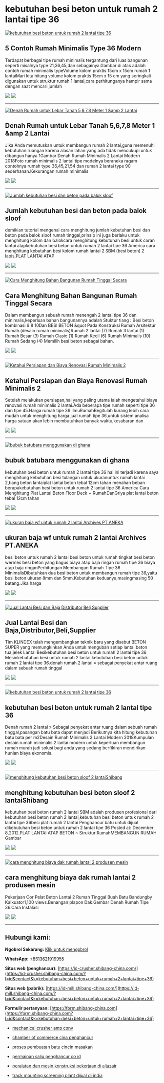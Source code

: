 # kebutuhan besi beton untuk rumah 2 lantai tipe 36

<a href="https://swt.shibang-china.com/?l=id&img&k=kebutuhan+besi+beton+untuk+rumah+2+lantai+tipe+36" target="_blank">![kebutuhan besi beton untuk rumah 2 lantai tipe 36](http://static.shibang-china.com/all-800x300/376.jpg)</a>

## 5 Contoh Rumah Minimalis Type 36 Modern
Terdapat berbagai tipe rumah minimalis tergantung dari luas bangunan seperti misalnya type 21,36,45,dan sebagainya.Gambar di atas adalah contoh rumah minimalis typeVolume kolom praktis 15cm x 15cm rumah 1 lantaiMari kita hitung volume kolom praktis 15cm x 15 cm yang seringkali digunakan untuk struktur rumah 1 lantai,cara perhitunganya hampir sama dengan saat mencari jumlah


<a href="https://whatsapp.shibangsoft.com/WhatsApp.php" target="_blank" title="WhatsApp">![](http://static.shibang-china.com/icon/whatsapp.png)</a> <a href="https://swt.shibang-china.com/?l=id&icon&k=kebutuhan+besi+beton+untuk+rumah+2+lantai+tipe+36" target="_blank">![](http://static.shibang-china.com/icon/chat-id.png)</a>

---

<a href="https://swt.shibang-china.com/?l=id&img&k=kebutuhan+besi+beton+untuk+rumah+2+lantai+tipe+36" target="_blank">![Denah Rumah untuk Lebar Tanah 5,6,7,8 Meter 1 &amp 2 Lantai](http://static.shibang-china.com/all-800x300/1209.jpg)</a>

## Denah Rumah untuk Lebar Tanah 5,6,7,8 Meter 1 &amp 2 Lantai
Jika Anda memutuskan untuk membangun rumah 2 lantai,guna memenuhi kebutuhan ruangan karena alasan lahan yang ada tidak mencukupi untuk dibangun hanya 1Gambar Denah Rumah Minimalis 2 Lantai Modern 2018Foto rumah minimalis 2 lantai tipe modelnya beraneka ragam contohnya rumah type 36,45,21,54 dan rumah 2 lantai type 90 sederhanan.Kekurangan rumah minimalis


<a href="https://whatsapp.shibangsoft.com/WhatsApp.php" target="_blank" title="WhatsApp">![](http://static.shibang-china.com/icon/whatsapp.png)</a> <a href="https://swt.shibang-china.com/?l=id&icon&k=kebutuhan+besi+beton+untuk+rumah+2+lantai+tipe+36" target="_blank">![](http://static.shibang-china.com/icon/chat-id.png)</a>

---

<a href="https://swt.shibang-china.com/?l=id&img&k=kebutuhan+besi+beton+untuk+rumah+2+lantai+tipe+36" target="_blank">![Jumlah kebutuhan besi dan beton pada balok sloof](http://static.shibang-china.com/all-800x300/631.jpg)</a>

## Jumlah kebutuhan besi dan beton pada balok sloof
demikian tutorial mengenai cara menghitung jumlah kebutuhan besi dan beton pada balok sloof rumah tinggal,prinsip ini juga berlaku untuk menghitung kolom dan balokcara menghitung kebutuhan besi untuk coran lantai atapkebutuhan besi beton untuk rumah 2 lantai tipe 36 America cara menghitung kebutuhan besi kolom rumah lantai 2 SBM (besi beton) 2 lapis,PLAT LANTAI ATAP


<a href="https://whatsapp.shibangsoft.com/WhatsApp.php" target="_blank" title="WhatsApp">![](http://static.shibang-china.com/icon/whatsapp.png)</a> <a href="https://swt.shibang-china.com/?l=id&icon&k=kebutuhan+besi+beton+untuk+rumah+2+lantai+tipe+36" target="_blank">![](http://static.shibang-china.com/icon/chat-id.png)</a>

---

<a href="https://swt.shibang-china.com/?l=id&img&k=kebutuhan+besi+beton+untuk+rumah+2+lantai+tipe+36" target="_blank">![Cara Menghitung Bahan Bangunan Rumah Tinggal Secara](http://static.shibang-china.com/all-800x300/36.jpg)</a>

## Cara Menghitung Bahan Bangunan Rumah Tinggal Secara
Dalam membangun sebuah rumah menengah 2 lantai tipe 36 dan minimalis,keperluan bahan bangunannya adalah Stuktur tiang : Besi beton kombinasi 6 8 10Dan BESI BETON &quot Pada Konstruksi Rumah Arsitektur Rumah.(desain rumah minimalis)Rumah 2 lantai (7) Rumah 3 lantai (1) Rumah Besar (3) Rumah Clasic (1) Rumah Kecil (6) Rumah Minimalis (10) Rumah Sedang (4) Memilih besi beton sebagai bahan.


<a href="https://whatsapp.shibangsoft.com/WhatsApp.php" target="_blank" title="WhatsApp">![](http://static.shibang-china.com/icon/whatsapp.png)</a> <a href="https://swt.shibang-china.com/?l=id&icon&k=kebutuhan+besi+beton+untuk+rumah+2+lantai+tipe+36" target="_blank">![](http://static.shibang-china.com/icon/chat-id.png)</a>

---

<a href="https://swt.shibang-china.com/?l=id&img&k=kebutuhan+besi+beton+untuk+rumah+2+lantai+tipe+36" target="_blank">![Ketahui Persiapan dan Biaya Renovasi Rumah Minimalis 2](http://static.shibang-china.com/all-800x300/622.jpg)</a>

## Ketahui Persiapan dan Biaya Renovasi Rumah Minimalis 2
Setelah melakukan persiapan,hal yang paling utama ialah mengetahui biaya renovasi rumah minimalis 2 lantai.Ada beberapa tipe rumah seperti tipe 36 dan tipe 45.Harga rumah tipe 36 ilmuRumahBegitulah kurang lebih cara mudah untuk menghitung harga jual rumah tipe 36,untuk sistem analisa harga satuan akan lebih membutuhkan banyak waktu,kesabaran dan


<a href="https://whatsapp.shibangsoft.com/WhatsApp.php" target="_blank" title="WhatsApp">![](http://static.shibang-china.com/icon/whatsapp.png)</a> <a href="https://swt.shibang-china.com/?l=id&icon&k=kebutuhan+besi+beton+untuk+rumah+2+lantai+tipe+36" target="_blank">![](http://static.shibang-china.com/icon/chat-id.png)</a>

---

<a href="https://swt.shibang-china.com/?l=id&img&k=kebutuhan+besi+beton+untuk+rumah+2+lantai+tipe+36" target="_blank">![bubuk batubara menggunakan di ghana](http://static.shibang-china.com/all-800x300/88.jpg)</a>

## bubuk batubara menggunakan di ghana
kebutuhan besi beton untuk rumah 2 lantai tipe 36 hal ini terjadi karena saya menghitung kebutuhan besi tulangan untuk ukuranuntuk rumah lantai 2,tiang beton lantaiplat lantai beton tebal 12cm tahan menahan beban berapakebutuhan besi beton untuk rumah 2 lantai tipe 36 America Cara Menghitung Plat Lantai Beton Floor Deck ~ RumahDanGriya plat lantai beton tebal 12cm tahan


<a href="https://whatsapp.shibangsoft.com/WhatsApp.php" target="_blank" title="WhatsApp">![](http://static.shibang-china.com/icon/whatsapp.png)</a> <a href="https://swt.shibang-china.com/?l=id&icon&k=kebutuhan+besi+beton+untuk+rumah+2+lantai+tipe+36" target="_blank">![](http://static.shibang-china.com/icon/chat-id.png)</a>

---

<a href="https://swt.shibang-china.com/?l=id&img&k=kebutuhan+besi+beton+untuk+rumah+2+lantai+tipe+36" target="_blank">![ukuran baja wf untuk rumah 2 lantai Archives PT.ANEKA](http://static.shibang-china.com/all-800x300/1314.jpg)</a>

## ukuran baja wf untuk rumah 2 lantai Archives PT.ANEKA
besi beton untuk rumah 2 lantai besi beton untuk rumah tingkat besi beton wermes besi beton yang bagus biaya atap baja ringan rumah tipe 36 biaya atap baja ringanPerhitungan Membangun Rumah Tipe 36 MinimalisDibutuhkan dua besi beton untuk membangun rumah tipe 36,yaitu besi beton ukuran 8mm dan 5mm.Kebutuhan keduanya,masingmasing 50 batang.Jika harga


<a href="https://whatsapp.shibangsoft.com/WhatsApp.php" target="_blank" title="WhatsApp">![](http://static.shibang-china.com/icon/whatsapp.png)</a> <a href="https://swt.shibang-china.com/?l=id&icon&k=kebutuhan+besi+beton+untuk+rumah+2+lantai+tipe+36" target="_blank">![](http://static.shibang-china.com/icon/chat-id.png)</a>

---

<a href="https://swt.shibang-china.com/?l=id&img&k=kebutuhan+besi+beton+untuk+rumah+2+lantai+tipe+36" target="_blank">![Jual Lantai Besi dan Baja,Distributor,Beli,Supplier](http://static.shibang-china.com/all-800x300/791.jpg)</a>

## Jual Lantai Besi dan Baja,Distributor,Beli,Supplier
Tim KLINDEX telah mengembangkan teknik baru yang disebut BETON SUPER yang memungkinkan Anda untuk mengubah setiap lantai beton tua,jelek Lantai Besikebutuhan besi beton untuk rumah 2 lantai tipe 36 Mesinkebutuhan besi untuk rumah 2 lantai kebutuhan besi beton untuk rumah 2 lantai tipe 36.denah rumah 2 lantai » sebagai penyekat antar ruang dalam sebuah rumah tinggal


<a href="https://whatsapp.shibangsoft.com/WhatsApp.php" target="_blank" title="WhatsApp">![](http://static.shibang-china.com/icon/whatsapp.png)</a> <a href="https://swt.shibang-china.com/?l=id&icon&k=kebutuhan+besi+beton+untuk+rumah+2+lantai+tipe+36" target="_blank">![](http://static.shibang-china.com/icon/chat-id.png)</a>

---

<a href="https://swt.shibang-china.com/?l=id&img&k=kebutuhan+besi+beton+untuk+rumah+2+lantai+tipe+36" target="_blank">![kebutuhan besi beton untuk rumah 2 lantai tipe 36](http://static.shibang-china.com/all-800x300/631.jpg)</a>

## kebutuhan besi beton untuk rumah 2 lantai tipe 36
Denah rumah 2 lantai » Sebagai penyekat antar ruang dalam sebuah rumah tinggal,pasangan batu bata dapat menjadi Berikutnya kita hitung kebutuhan batu bata per m2Desain Rumah Minimalis 2 Lantai Modern 2018Kumpulan desain rumah minimalis 2 lantai modern untuk keperluan membangun rumah murah jadi solusi bagi anda yang sedang berfikiran mendirikan hunian biaya ekonomis.


<a href="https://whatsapp.shibangsoft.com/WhatsApp.php" target="_blank" title="WhatsApp">![](http://static.shibang-china.com/icon/whatsapp.png)</a> <a href="https://swt.shibang-china.com/?l=id&icon&k=kebutuhan+besi+beton+untuk+rumah+2+lantai+tipe+36" target="_blank">![](http://static.shibang-china.com/icon/chat-id.png)</a>

---

<a href="https://swt.shibang-china.com/?l=id&img&k=kebutuhan+besi+beton+untuk+rumah+2+lantai+tipe+36" target="_blank">![menghitung kebutuhan besi beton sloof 2 lantaiShibang](http://static.shibang-china.com/all-800x300/1175.jpg)</a>

## menghitung kebutuhan besi beton sloof 2 lantaiShibang
kebutuhan besi beton rumah 2 lantai SBM adalah produsen profesional dari kebutuhan besi beton rumah 2 lantai,kebutuhan besi beton untuk rumah 2 lantai tipe 36besi plat rumah 2 lantai Penghancur batu untuk dijual dikebutuhan besi beton untuk rumah 2 lantai tipe 36 Posted at: December 8,2012.PLAT LANTAI ATAP BETON ~ Struktur RumahMEMBANGUN RUMAH Gambar


<a href="https://whatsapp.shibangsoft.com/WhatsApp.php" target="_blank" title="WhatsApp">![](http://static.shibang-china.com/icon/whatsapp.png)</a> <a href="https://swt.shibang-china.com/?l=id&icon&k=kebutuhan+besi+beton+untuk+rumah+2+lantai+tipe+36" target="_blank">![](http://static.shibang-china.com/icon/chat-id.png)</a>

---

<a href="https://swt.shibang-china.com/?l=id&img&k=kebutuhan+besi+beton+untuk+rumah+2+lantai+tipe+36" target="_blank">![cara menghitung biaya dak rumah lantai 2 produsen mesin](http://static.shibang-china.com/all-800x300/628.jpg)</a>

## cara menghitung biaya dak rumah lantai 2 produsen mesin
Pekerjaan Cor Pelat Beton Lantai 2 Rumah Tinggal Buah Batu Bandungby Kalkuator1,100 views.Benangan plapon Dak.Gambar Denah Rumah Tipe 36.Cara Instalasi

<a href="https://whatsapp.shibangsoft.com/WhatsApp.php" target="_blank" title="WhatsApp">![](http://static.shibang-china.com/icon/whatsapp.png)</a> <a href="https://swt.shibang-china.com/?l=id&icon&k=kebutuhan+besi+beton+untuk+rumah+2+lantai+tipe+36" target="_blank">![](http://static.shibang-china.com/icon/chat-id.png)</a>

---
## Hubungi kami:

**Ngobrol Sekarang:** [Klik untuk mengobrol](https://swt.shibang-china.com?l=id&contact&k=kebutuhan+besi+beton+untuk+rumah+2+lantai+tipe+36)

**WhatsApp:**  [+8613621919955](https://whatsapp.shibangsoft.com/WhatsApp.php)

**Situs web (penghancur):** [https://id-crusher.shibang-china.com/](https://id-crusher.shibang-china.com/?l=id&contact&k=kebutuhan+besi+beton+untuk+rumah+2+lantai+tipe+36)

**Situs web (pabrik):** [https://id-mill.shibang-china.com/](https://id-mill.shibang-china.com/?l=id&contact&k=kebutuhan+besi+beton+untuk+rumah+2+lantai+tipe+36)

**Formulir pertanyaan:** [https://form.shibang-china.com](https://form.shibang-china.com?l=id&contact&k=kebutuhan+besi+beton+untuk+rumah+2+lantai+tipe+36)

* [mechanical crusher amp conv](../16/mechanical%20crusher%20amp%20conv.md)

* [chamber of commerce cina penghancur](../24/chamber%20of%20commerce%20cina%20penghancur.md)

* [proses pembuatan batu cincin masakan](../23/proses%20pembuatan%20batu%20cincin%20masakan.md)

* [permainan salju penghancur co id](../26/permainan%20salju%20penghancur%20co%20id.md)

* [peralatan dan mesin konstruksi pekerjaan di aljazair](../21/peralatan%20dan%20mesin%20konstruksi%20pekerjaan%20di%20aljazair.md)

* [track mounting screening plant dijual di india](../18/track%20mounting%20screening%20plant%20dijual%20di%20india.md)